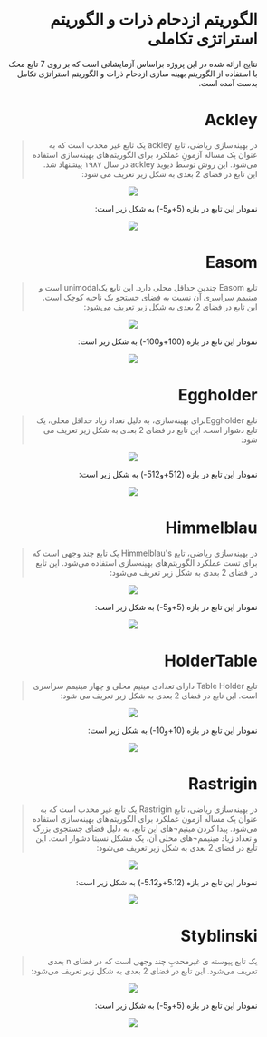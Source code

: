 
<ul  dir='rtl' align='right' font-family:'https://fonts.googleapis.com/css?family=Lalezar|Markazi+Text&display=swap'>
  
  # الگوریتم ازدحام ذرات و الگوریتم استراتژی تکاملی

  نتایج ارائه شده در این پروژه براساس آزمایشاتی است که بر روی 7 تابع محک با استفاده از الگوریتم بهینه سازی ازدحام ذرات و الگوریتم استراتژی تکامل بدست آمده است.
  
 # Ackley
 <blockquote>
 در بهینه‌سازی ریاضی، تابع  ackley یک تابع غیر محدب است که به عنوان یک مساله آزمونِ عملکرد برای الگوریتم‌های بهینه‌سازی استفاده می‌شود. این روش توسط دیوید ackley در سال ۱۹۸۷ پیشنهاد شد. این تابع در فضای 2 بعدی به شکل زیر تعریف می شود:
  </blockquote>
  
 <p align="center">
  <img src="/image/Ackley_Function.jpg">
</p>
 
 نمودار این تابع در بازه (5+و5-) به شکل زیر است:
 
 <p align="center">
  <img src="/image/AckleyFunction.png">
</p>

# Easom
 <blockquote>
تابع Easom  چندین حداقل محلی دارد. این تابع یکunimodal  است و مینیمم سراسری آن نسبت به فضای جستجو یک ناحیه کوچک است. این تابع در فضای 2 بعدی به شکل زیر تعریف می‌شود:
</blockquote>

 <p align="center">
  <img src="/image/Easom_Function.jpg">
</p>
 
نمودار این تابع در بازه (100+و100-) به شکل زیر است:
 
 <p align="center">
  <img src="/image/EasomFunction.png">
</p>

# Eggholder
 <blockquote>
تابع  Eggholderبرای بهینه‌سازی، به دلیل تعداد زیاد حداقل محلی، یک تابع دشوار است. این تابع در فضای 2 بعدی به شکل زیر تعریف می شود:
</blockquote>

 <p align="center">
  <img src="/image/Eggholder_Function.jpg">
</p>
 
نمودار این تابع در بازه (512+و512-) به شکل زیر است:
 
 <p align="center">
  <img src="/image/EggholderFunction.png">
</p>

# Himmelblau
 <blockquote>
در بهینه‌سازی ریاضی، تابع Himmelblau's یک تابع چند وجهی است که برای تست عملکرد الگوریتم‌های بهینه‌سازی استفاده می‌شود.  این تابع در فضای 2 بعدی به شکل زیر تعریف می‌شود:
</blockquote>

 <p align="center">
  <img src="/image/Himmelblau_Function.jpg">
</p>
 
نمودار این تابع در بازه (5+و5-) به شکل زیر است:
 
 <p align="center">
  <img src="/image/HimmelblauFunction.png">
</p>

# HolderTable
 <blockquote>
تابع  Table Holder دارای تعدادی مینیم محلی و چهار مینیمم سراسری است. این تابع در فضای 2 بعدی به شکل زیر تعریف می شود:
</blockquote>

 <p align="center">
  <img src="/image/HolderTable_Function.jpg">
</p>
 
نمودار این تابع در بازه (10+و10-) به شکل زیر است:
 
 <p align="center">
  <img src="/image/HolderTableFunction.png">
</p>

# Rastrigin
 <blockquote>
در بهینه‌سازی ریاضی، تابع  Rastrigin یک تابع غیر محدب است که به عنوان یک مساله آزمون عملکرد برای الگوریتم‌های بهینه‌سازی استفاده می‌شود. پیدا کردن مینیم¬های این تابع، به دلیل فضای جستجوی بزرگ و تعداد زیاد مینیمم¬های محلی آن، یک مشکل نسبتا دشوار است. این تابع در فضای 2 بعدی به شکل زیر تعریف می‌شود:
</blockquote>

 <p align="center">
  <img src="/image/Rastrigin_Function.jpg">
</p>
 
نمودار این تابع در بازه (5.12+و5.12-) به شکل زیر است:
 
 <p align="center">
  <img src="/image/RastriginFunction.png">
</p>

# Styblinski
 <blockquote>
یک تابع پیوسته ی غیرمحدبِ چند وجهی است که در فضای n بعدی تعریف می‌شود. این تابع در فضای 2 بعدی به شکل زیر تعریف می‌شود:
</blockquote>

 <p align="center">
  <img src="/image/Styblinski_Function.jpg">
</p>
 
نمودار این تابع در بازه (5+و5-) به شکل زیر است:
 
 <p align="center">
  <img src="/image/StyblinskiFunction.png">
</p>

</ul >
